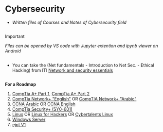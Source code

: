 # Cybersecurity
- *Written files of Courses and Notes of Cybersecurity field*
##
> [!IMPORTANT]
> *Files can be opened by VS code with Jupyter extention and ipynb viewer on Android*
##
- You can take the (Net fundamentals - Introduction to Net Sec. - Ethical Hacking) from ITI [Network and security essentials](https://maharatech.gov.eg/course/view.php?id=2046)
##
**For a Roadmap**
1. [CompTia A+ Part 1](https://youtube.com/playlist?list=PLG49S3nxzAnnOmvg5UGVenB_qQgsh01uC), [CompTia A+ Part 2](https://youtube.com/playlist?list=PLG49S3nxzAnna96gzhJrzkii4hH_mgW4b)
2. [CompTia Network+ "English"](https://youtube.com/playlist?list=PLG49S3nxzAnlCJiCrOYuRYb6cne864a7G) OR [CompTIA Network+ "Arabic"](https://youtube.com/playlist?list=PLH-n8YK76vIiuIZoWvHL7AvtrDV7hR3He)
3. [CCNA Arabic](https://youtube.com/playlist?list=PLu09YdBTOGiFp9XlbbhC9Vju-TtqeSG_l) OR [CCNA English](https://www.youtube.com/playlist?list=PLxbwE86jKRgMpuZuLBivzlM8s2Dk5lXBQ)
4. [CompTia Security+ (SY0-601)](https://netriders.academy/courses/security/)
5. [Linux](https://youtube.com/playlist?list=PLDRMxi70CdSD48OPJbsDZRt4l0GvWJ2iG) OR [Linux for Hackers](https://youtube.com/playlist?list=PLBf0hzazHTGMh2fe2MFf3lCgk0rKmS2by) OR [Cybertalents Linux](https://cybertalents.com/learn/linux-essentials)
6. [Windows Server](https://youtube.com/playlist?list=PLdWx9r2CgK7ActEDCBe_-tojDG5T4AHXK&feature=shared)
7. [ejpt V1](https://netriders.academy/courses/penetration-testing-student/)
